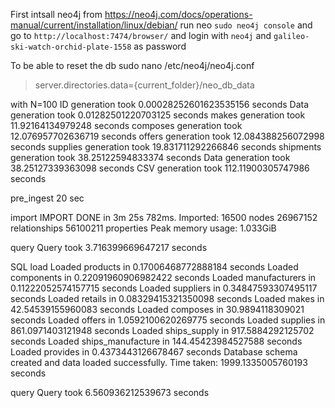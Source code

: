 First intsall neo4j from https://neo4j.com/docs/operations-manual/current/installation/linux/debian/
run neo `sudo neo4j console` and go to `http://localhost:7474/browser/` and login with `neo4j` and `galileo-ski-watch-orchid-plate-1558` as password

To be able to reset the db
sudo nano /etc/neo4j/neo4j.conf

> server.directories.data={current_folder}/neo_db_data

with N=100
ID generation took 0.00028252601623535156 seconds
Data generation took 0.01282501220703125 seconds
makes generation took 11.92164134979248 seconds
composes generation took 12.076957702636719 seconds
offers generation took 12.084388256072998 seconds
supplies generation took 19.831711292266846 seconds
shipments generation took 38.25122594833374 seconds
Data generation took 38.25127339363098 seconds
CSV generation took 112.11900305747986 seconds

pre_ingest
20 sec

import
IMPORT DONE in 3m 25s 782ms.
Imported:
16500 nodes
26967152 relationships
56100211 properties
Peak memory usage: 1.033GiB

query
Query took 3.716399669647217 seconds

SQL
load
Loaded products in 0.17006468772888184 seconds
Loaded components in 0.22091960906982422 seconds
Loaded manufacturers in 0.11222052574157715 seconds
Loaded suppliers in 0.34847593307495117 seconds
Loaded retails in 0.08329415321350098 seconds
Loaded makes in 42.54539155960083 seconds
Loaded composes in 30.9894118309021 seconds
Loaded offers in 1.0592100620269775 seconds
Loaded supplies in 861.0971403121948 seconds
Loaded ships_supply in 917.5884292125702 seconds
Loaded ships_manufacture in 144.45423984527588 seconds
Loaded provides in 0.4373443126678467 seconds
Database schema created and data loaded successfully.
Time taken: 1999.1335005760193 seconds

query
Query took 6.560936212539673 seconds
